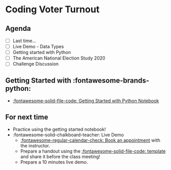 # Coding Voter Turnout

## Agenda
- [ ] Last time...
- [ ] Live Demo - Data Types
- [ ] Getting started with Python
- [ ] The American National Election Study 2020
- [ ] Challenge Discussion

## Getting Started with :fontawesome-brands-python:
- [:fontawesome-solid-file-code: Getting Started with Python Notebook](https://colab.research.google.com/github/mickaeltemporao/itds/blob/main/materials/01-getting-started.ipynb)

## For next time
- Practice using the getting started notebook!
- :fontawesome-solid-chalkboard-teacher: Live Demo
    - [:fontawesome-regular-calendar-check: Book an appointment](https://calendly.com/mickaeltemporao/one-on-one) with the instructor.
    - Prepare a handout using the [:fontawesome-solid-file-code: template](https://colab.research.google.com/github/mickaeltemporao/ids-materials/blob/main/handout-template.ipynb) and share it before the class meeting!
    - Prepare a 10 minutes live demo.
